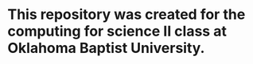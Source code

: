 # This repository was created for the computing for science II class at Oklahoma Baptist University.
